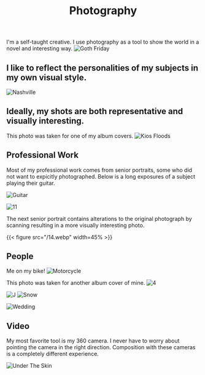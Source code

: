 ﻿---
bookCollapseSection: false
weight: 20
title: Photography
BookRepo: 'https://github.com/NathanGillispie/NathanGillispie.work'
---

I'm a self-taught creative. I use photography as a tool to show the world in a novel and interesting way.
![Goth Friday](/1.webp)

## I like to reflect the personalities of my subjects in my own visual style. 
![Nashville](/3.webp)

## Ideally, my shots are both representative and visually interesting.
This photo was taken for one of my album covers.
![Kios Floods](/2.webp)

## Professional Work
Most of my professional work comes from senior portraits, some who did not want to expicitly photographed. Below is a long exposures of a subject playing their guitar.

![Guitar](/7.webp)

![11](/11.webp)

The next senior portrait contains alterations to the original photograph by scanning resulting in a more visually interesting photo.

{{< figure src="/14.webp" width=45% >}}

## People
Me on my bike!
![Motorcycle](/8.webp)

This photo was taken for another album cover of mine.
![4](/4.webp)

![J](/5.webp)
![Snow](/6.webp)

![Wedding](/9.webp)

## Video
My most favorite tool is my 360 camera. I never have to worry about pointing the camera in the right direction. Composition with these cameras is a completely different experience.

![Under The Skin](/undertheskin.webp)